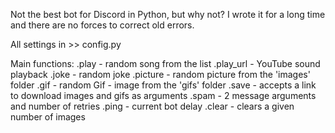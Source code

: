 Not the best bot for Discord in Python, but why not? I wrote it for a long time and there are no forces to correct old errors.

All settings in >> config.py

Main functions:
.play - random song from the list
.play_url - YouTube sound playback
.joke - random joke
.picture - random picture from the 'images' folder
.gif - random Gif - image from the 'gifs' folder
.save - accepts a link to download images and gifs as arguments
.spam - 2 message arguments and number of retries
.ping - current bot delay
.clear - clears a given number of images